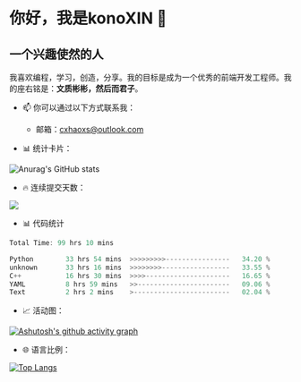 <!--
**konoXIN/konoXIN** is a ✨ _special_ ✨ repository because its `README.md` (this file) appears on your GitHub profile.

Here are some ideas to get you started:

- 🔭 I’m currently working on ...
- 🌱 I’m currently learning ...
- 👯 I’m looking to collaborate on ...
- 🤔 I’m looking for help with ...
- 💬 Ask me about ...
- 📫 How to reach me: ...
- 😄 Pronouns: ...
- ⚡ Fun fact: ...
-->
# 你好，我是konoXIN 👋
## 一个兴趣使然的人

我喜欢编程，学习，创造，分享。我的目标是成为一个优秀的前端开发工程师。我的座右铭是：**文质彬彬，然后而君子**。

- 📫 你可以通过以下方式联系我：
  - 邮箱：cxhaoxs@outlook.com

- 📊 统计卡片：                                                                                                                        

![Anurag's GitHub stats](https://github-readme-stats.vercel.app/api?username=konoXIN&show_icons=true&theme=radical)         

- 🔥 连续提交天数：
 <div align="left"> <img src="https://github-readme-streak-stats.herokuapp.com/?user=konoXIN" /> </div>
 
- 📊 代码统计
<!--START_SECTION:waka-->

```rust
Total Time: 99 hrs 10 mins

Python        33 hrs 54 mins  >>>>>>>>>----------------   34.20 %
unknown       33 hrs 16 mins  >>>>>>>>-----------------   33.55 %
C++           16 hrs 30 mins  >>>>---------------------   16.65 %
YAML          8 hrs 59 mins   >>-----------------------   09.06 %
Text          2 hrs 2 mins    >------------------------   02.04 %
```

<!--END_SECTION:waka-->

 
- 📈 活动图：

[![Ashutosh's github activity graph](https://github-readme-activity-graph.vercel.app/graph?username=konoXIN&theme=github)](https://github.com/ashutosh00710/github-readme-activity-graph)

- 🌐 语言比例：

[![Top Langs](https://github-readme-stats.vercel.app/api/top-langs/?username=konoXIN&layout=compact)](https://github.com/anuraghazra/github-readme-stats)
